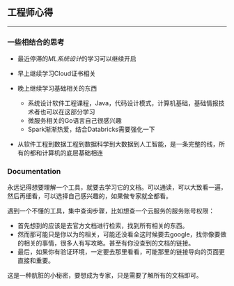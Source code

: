 ## 工程师心得

---
### 一些相结合的思考

- 最近停滞的*ML系统设计*的学习可以继续开启
- 早上继续学习Cloud证书相关
- 晚上继续学习基础相关的东西
  - 系统设计软件工程课程，Java，代码设计模式，计算机基础，基础情报技术者也可以在这部分学习
  - 微服务相关的Go语言自己很感兴趣
  - Spark渐渐热爱，结合Databricks需要强化一下

- 从软件工程到数据工程到数据科学到大数据到人工智能，是一条完整的线，所有的都和计算机的底层基础相连

### Documentation

永远记得想要理解一个工具，就要去学习它的文档。可以通读，可以大致看一遍，然后再细看，可以选择自己感兴趣的，如果做专家就全都看。

遇到一个不懂的工具，集中查询步骤，比如想查一个云服务的服务账号权限：

- 首先想到的应该是去官方文档进行检索，找到所有相关的东西。
- 然而那可能只是你以为的相关，可能还没看全这时候要去google，找你像要做的相关的事情，很多人有写攻略。甚至有你没查到的文档的链接。
- 最后，如果你有验证环境，一定要去那里看看，可能那里的链接导向的页面更直接和重要。

这是一种肮脏的小秘密，要想成为专家，只是需要了解所有的文档即可。
